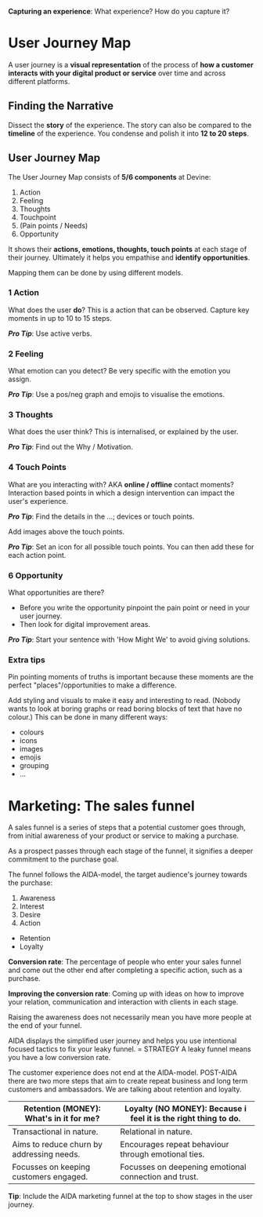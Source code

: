 **Capturing an experience**:
What experience?
How do you capture it?

# User Journey Map

A user journey is a **visual representation** of the process of **how a customer interacts with your digital product or service** over time and across different platforms.

## Finding the Narrative

Dissect the **story** of the experience. The story can also be compared to the **timeline** of the experience.
You condense and polish it into **12 to 20 steps**.

## User Journey Map

The User Journey Map consists of **5/6 components** at Devine:

1. Action
2. Feeling
3. Thoughts
4. Touchpoint
5. (Pain points / Needs)
6. Opportunity

It shows their **actions, emotions, thoughts, touch points** at each stage of their journey.
Ultimately it helps you empathise and **identify opportunities**.

Mapping them can be done by using different models.

### 1 Action

What does the user **do**? This is a action that can be observed.
Capture key moments in up to 10 to 15 steps.

**_Pro Tip_**: Use active verbs.

### 2 Feeling

What emotion can you detect?
Be very specific with the emotion you assign.

**_Pro Tip_**: Use a pos/neg graph and emojis to visualise the emotions.

### 3 Thoughts

What does the user think?
This is internalised, or explained by the user.

**_Pro Tip_**: Find out the Why / Motivation.

### 4 Touch Points

What are you interacting with?
AKA **online / offline** contact moments?
Interaction based points in which a design intervention can impact the user's experience.

**_Pro Tip_**: Find the details in the ...; devices or touch points.

Add images above the touch points.

**_Pro Tip_**: Set an icon for all possible touch points. You can then add these for each action point.

### 6 Opportunity

What opportunities are there?

- Before you write the opportunity pinpoint the pain point or need in your user journey.
- Then look for digital improvement areas.

**_Pro Tip_**: Start your sentence with 'How Might We' to avoid giving solutions.

### Extra tips

Pin pointing moments of truths is important because these moments are the perfect "places"/opportunities to make a difference.

Add styling and visuals to make it easy and interesting to read. (Nobody wants to look at boring graphs or read boring blocks of text that have no colour.)
This can be done in many different ways:

- colours
- icons
- images
- emojis
- grouping
- ...

# Marketing: The sales funnel

A sales funnel is a series of steps that a potential customer goes through, from initial awareness of your product or service to making a purchase.

As a prospect passes through each stage of the funnel, it signifies a deeper commitment to the purchase goal.

The funnel follows the AIDA-model, the target audience's journey towards the purchase:

1. Awareness
2. Interest
3. Desire
4. Action

- Retention
- Loyalty

**Conversion rate**:
The percentage of people who enter your sales funnel and come out the other end after completing a specific action, such as a purchase.

**Improving the conversion rate**:
Coming up with ideas on how to improve your relation, communication and interaction with clients in each stage.

Raising the awareness does not necessarily mean you have more people at the end of your funnel.

AIDA displays the simplified user journey and helps you use intentional focused tactics to fix your leaky funnel. = STRATEGY
A leaky funnel means you have a low conversion rate.

The customer experience does not end at the AIDA-model.
POST-AIDA there are two more steps that aim to create repeat business and long term customers and ambassadors.
We are talking about retention and loyalty.

| Retention (MONEY): What's in it for me? | Loyalty (NO MONEY): Because i feel it is the right thing to do. |
| ------------------------------------------- | ------------------------------------------------------------------- |
| Transactional in nature.                    | Relational in nature.                                               |
| Aims to reduce churn by addressing needs.   | Encourages repeat behaviour through emotional ties.                 |
| Focusses on keeping customers engaged.      | Focusses on deepening emotional connection and trust.               |

**Tip**: Include the AIDA marketing funnel at the top to show stages in the user journey.
